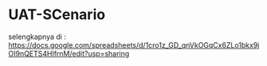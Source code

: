 # UAT-SCenario
selengkapnya di : https://docs.google.com/spreadsheets/d/1cro1z_GD_qnVkOGqCx6ZLo1bkx9jOI9nQETS4HlfrnM/edit?usp=sharing
